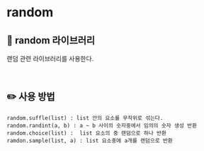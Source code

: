 #  random

## 📖 random 라이브러리
랜덤 관련 라이브러리를 사용한다.

<br>

## ✏️ 사용 방법
```
random.suffle(list) : list 안의 요소를 무작위로 섞는다.
random.randint(a, b) : a ~ b 사이의 숫자중에서 임의의 숫자 생성 반환
random.choice(list) :  list 요소의 중 랜덤으로 하나 반환
ramdon.sample(list, a) : list 요소중에 a개를 랜덤으로 반환 
```